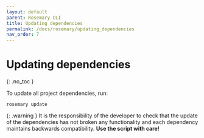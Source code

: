 ```yaml
---
layout: default
parent: Rosemary CLI
title: Updating dependencies
permalink: /docs/rosemary/updating_dependencies
nav_order: 7
---
```


# Updating dependencies
{: .no_toc }

To update all project dependencies, run:

```
rosemary update
```

{: .warning }
It is the responsibility of the developer to check that the update of the dependencies has not broken any 
functionality and each dependency maintains backwards compatibility. **Use the script with care!**
